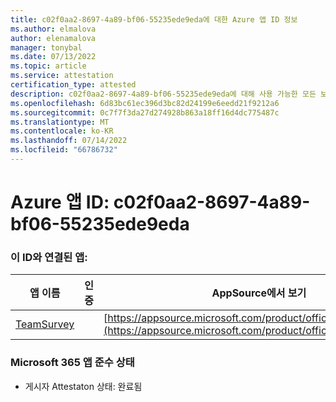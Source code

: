```yaml
---
title: c02f0aa2-8697-4a89-bf06-55235ede9eda에 대한 Azure 앱 ID 정보
ms.author: elmalova
author: elenamalova
manager: tonybal
ms.date: 07/13/2022
ms.topic: article
ms.service: attestation
certification_type: attested
description: c02f0aa2-8697-4a89-bf06-55235ede9eda에 대해 사용 가능한 모든 보안 및 규정 준수 정보입니다.
ms.openlocfilehash: 6d83bc61ec396d3bc82d24199e6eedd21f9212a6
ms.sourcegitcommit: 0c7f7f3da27d274928b863a18ff16d4dc775487c
ms.translationtype: MT
ms.contentlocale: ko-KR
ms.lasthandoff: 07/14/2022
ms.locfileid: "66786732"
---
```

# <a name="azure-app-id-c02f0aa2-8697-4a89-bf06-55235ede9eda"></a>Azure 앱 ID: c02f0aa2-8697-4a89-bf06-55235ede9eda


### <a name="apps-associated-with-this-id"></a>이 ID와 연결된 앱:
| **앱 이름** | **인증** | **AppSource에서 보기** |
|--------------|---------------|-----------------------|
| [TeamSurvey](../forward/WA200004182.md) |  | [https://appsource.microsoft.com/product/office/WA200004182](https://appsource.microsoft.com/product/office/WA200004182) |

### <a name="microsoft-365-app-compliance-status"></a>Microsoft 365 앱 준수 상태
- 게시자 Attestaton 상태: 완료됨
